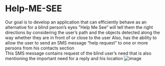 # Help-ME-SEE
Our goal is to develop an application that can efficiently behave as an alternative for a blind person’s eyes
"Help Me See“ will tell them the right directions by considering the user’s path and the objects detected along the way whether they are in front of or close to the user
Also, has the ability to allow the user to send an SMS message “help request” to one or more persons from his contacts section  
This SMS message contains request of the blind user’s need that is also mentioning the important need for a reply and his location
![image](https://user-images.githubusercontent.com/95625845/234212992-77068187-0f76-4029-b83f-17209220ebc0.png)


